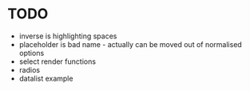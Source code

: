 # TODO

- inverse is highlighting spaces
- placeholder is bad name - actually can be moved out of normalised options
- select render functions
- radios
- datalist example
